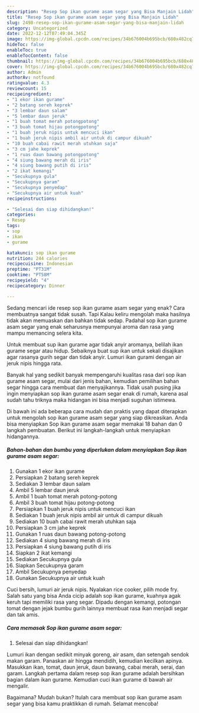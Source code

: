 ```yaml
---
description: "Resep Sop ikan gurame asam segar yang Bisa Manjain Lidah"
title: "Resep Sop ikan gurame asam segar yang Bisa Manjain Lidah"
slug: 2498-resep-sop-ikan-gurame-asam-segar-yang-bisa-manjain-lidah
category: Uncategorized
date: 2022-12-12T07:49:04.345Z
image: https://img-global.cpcdn.com/recipes/34b676004b695bcb/680x482cq70/sop-ikan-gurame-asam-segar-foto-resep-utama.jpg
hideToc: false
enableToc: true
enableTocContent: false
thumbnail: https://img-global.cpcdn.com/recipes/34b676004b695bcb/680x482cq70/sop-ikan-gurame-asam-segar-foto-resep-utama.jpg
cover: https://img-global.cpcdn.com/recipes/34b676004b695bcb/680x482cq70/sop-ikan-gurame-asam-segar-foto-resep-utama.jpg
author: Admin
authorAv: notfound
ratingvalue: 4.3
reviewcount: 15
recipeingredient:
- "1 ekor ikan gurame"
- "2 batang sereh keprek"
- "3 lembar daun salam"
- "5 lembar daun jeruk"
- "1 buah tomat merah potongpotong"
- "3 buah tomat hijau potongpotong"
- "1 buah jeruk nipis untuk mencuci ikan"
- "1 buah jeruk nipis ambil air untuk di campur dikuah"
- "10 buah cabai rawit merah utuhkan saja"
- "3 cm jahe keprek"
- "1 ruas daun bawang potongpotong"
- "4 siung bawang merah di iris"
- "4 siung bawang putih di iris"
- "2 ikat kemangi"
- "Secukupnya gula"
- "Secukupnya garam"
- "Secukupnya penyedap"
- "Secukupnya air untuk kuah"
recipeinstructions:

- "Selesai dan siap dihidangkan!"
categories:
- Resep
tags:
- sop
- ikan
- gurame

katakunci: sop ikan gurame 
nutrition: 244 calories
recipecuisine: Indonesian
preptime: "PT31M"
cooktime: "PT58M"
recipeyield: "4"
recipecategory: Dinner

---
```



Sedang mencari ide resep sop ikan gurame asam segar yang enak? Cara membuatnya sangat tidak susah. Tapi Kalau keliru mengolah maka hasilnya tidak akan memuaskan dan bahkan tidak sedap. Padahal sop ikan gurame asam segar yang enak seharusnya mempunyai aroma dan rasa yang mampu memancing selera kita.


Untuk membuat sup ikan gurame agar tidak anyir aromanya, belilah ikan gurame segar atau hidup. Sebaiknya buat sup ikan untuk sekali disajikan agar rasanya gurih segar dan tidak anyir. Lumuri ikan gurami dengan air jeruk nipis hingga rata.

Banyak hal yang sedikit banyak mempengaruhi kualitas rasa dari sop ikan gurame asam segar, mulai dari jenis bahan, kemudian pemilihan bahan segar hingga cara membuat dan menyajikannya. Tidak usah pusing jika ingin menyiapkan sop ikan gurame asam segar enak di rumah, karena asal sudah tahu triknya maka hidangan ini bisa menjadi suguhan istimewa.


Di bawah ini ada beberapa cara mudah dan praktis yang dapat diterapkan untuk mengolah sop ikan gurame asam segar yang siap dikreasikan. Anda bisa menyiapkan Sop ikan gurame asam segar memakai 18 bahan dan 0 langkah pembuatan. Berikut ini langkah-langkah untuk menyiapkan hidangannya.

<!--inarticleads1-->

##### Bahan-bahan dan bumbu yang diperlukan dalam menyiapkan Sop ikan gurame asam segar:

1. Gunakan 1 ekor ikan gurame
1. Persiapkan 2 batang sereh keprek
1. Sediakan 3 lembar daun salam
1. Ambil 5 lembar daun jeruk
1. Ambil 1 buah tomat merah potong-potong
1. Ambil 3 buah tomat hijau potong-potong
1. Persiapkan 1 buah jeruk nipis untuk mencuci ikan
1. Sediakan 1 buah jeruk nipis ambil air untuk di campur dikuah
1. Sediakan 10 buah cabai rawit merah utuhkan saja
1. Persiapkan 3 cm jahe keprek
1. Gunakan 1 ruas daun bawang potong-potong
1. Sediakan 4 siung bawang merah di iris
1. Persiapkan 4 siung bawang putih di iris
1. Siapkan 2 ikat kemangi
1. Sediakan Secukupnya gula
1. Siapkan Secukupnya garam
1. Ambil Secukupnya penyedap
1. Gunakan Secukupnya air untuk kuah


Cuci bersih, lumuri air jeruk nipis. Nyalakan rice cooker, pilih mode fry. Salah satu yang bisa Anda cicip adalah sop ikan gurame, kuahnya agak keruh tapi memiliki rasa yang segar. Dipadu dengan kemangi, potongan tomat dengan jejak bumbu gurih lainnya membuat rasa ikan menjadi segar dan tak amis. 

<!--inarticleads2-->

##### Cara memasak Sop ikan gurame asam segar:


1. Selesai dan siap dihidangkan!

Lumuri ikan dengan sedikit minyak goreng, air asam, dan setengah sendok makan garam. Panaskan air hingga mendidih, kemudian kecilkan apinya. Masukkan ikan, tomat, daun jeruk, daun bawang, cabai merah, serai, dan garam. Langkah pertama dalam resep sop ikan gurame adalah bersihkan bagian dalam ikan gurame. Kemudian cuci ikan gurame di bawah air mengalir. 

Bagaimana? Mudah bukan? Itulah cara membuat sop ikan gurame asam segar yang bisa kamu praktikkan di rumah. Selamat mencoba!
